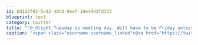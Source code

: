 ```yaml
---
id: 6d1d3f93-5a42-40d3-9eef-10e49d3fd333
blueprint: text
category: twitter
title: "'@_dlight Tuesday is meeting day. Will have to be Friday unless you want to meet up after work."
caption: '<span class="username username_linked">@<a href="https://twitter.com/_dlight" title="Битюцкий Корнилий">_dlight</a></span> Tuesday is meeting day. Will have to be Friday unless you want to meet up after work.'
---
```

